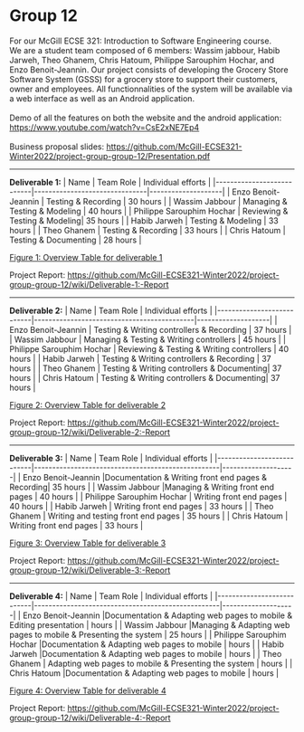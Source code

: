 # Group 12

For our McGill ECSE 321: Introduction to Software Engineering course. <br>
We are a student team composed of 6 members: Wassim jabbour, Habib Jarweh, Theo Ghanem, Chris Hatoum, Philippe Sarouphim Hochar, and Enzo Benoit-Jeannin. Our project consists of developing the Grocery Store Software System (GSSS) for a grocery store to support their customers, owner and employees. All functionnalities of the system will be available via a web interface as well as an Android application.
<br><br>
Demo of all the features on both the website and the android application: https://www.youtube.com/watch?v=CsE2xNE7Ep4
<br><br>
Business proposal slides: https://github.com/McGill-ECSE321-Winter2022/project-group-group-12/Presentation.pdf

  ***
**Deliverable 1:**
| Name                      |     Team Role                 | Individual efforts |
|---------------------------|-------------------------------|--------------------|
| Enzo Benoit-Jeannin       | Testing & Recording           |      30 hours      |
| Wassim Jabbour            | Managing & Testing & Modeling |      40 hours      |
| Philippe Sarouphim Hochar | Reviewing & Testing & Modeling|      35 hours      |
| Habib Jarweh              | Testing & Modeling            |      33 hours      |
| Theo Ghanem               | Testing & Recording           |      33 hours      |
| Chris Hatoum              | Testing & Documenting         |      28 hours      |
  
  <ins>Figure 1: Overview Table for deliverable 1</ins>
  
  Project Report: https://github.com/McGill-ECSE321-Winter2022/project-group-group-12/wiki/Deliverable-1:-Report

***
**Deliverable 2:**
| Name                      |               Team Role                    | Individual efforts |
|---------------------------|--------------------------------------------|--------------------|
| Enzo Benoit-Jeannin       | Testing & Writing controllers & Recording  |      37 hours      |
| Wassim Jabbour            | Managing & Testing & Writing controllers   |      45 hours      |
| Philippe Sarouphim Hochar | Reviewing & Testing & Writing controllers  |      40 hours      |
| Habib Jarweh              | Testing & Writing controllers & Recording  |      37 hours      |
| Theo Ghanem               | Testing & Writing controllers & Documenting|      37 hours      |
| Chris Hatoum              | Testing & Writing controllers & Documenting|      37 hours      |
  
  <ins>Figure 2: Overview Table for deliverable 2</ins>
  
   Project Report: https://github.com/McGill-ECSE321-Winter2022/project-group-group-12/wiki/Deliverable-2:-Report
   
   

***
**Deliverable 3:**
| Name                      |               Team Role                           | Individual efforts |
|---------------------------|---------------------------------------------------|--------------------|
| Enzo Benoit-Jeannin       |Documentation & Writing front end pages & Recording|   35    hours      |
| Wassim Jabbour            |Managing & Writing front end pages                 |   40    hours      |
| Philippe Sarouphim Hochar |  Writing front end pages                          |    40   hours      |
| Habib Jarweh              |  Writing front end pages                          |    33   hours      |
| Theo Ghanem               | Writing and testing front end pages               |    35   hours      |
| Chris Hatoum              |   Writing front end pages                         |    33   hours      |
  
  <ins>Figure 3: Overview Table for deliverable 3</ins>
  
   Project Report: https://github.com/McGill-ECSE321-Winter2022/project-group-group-12/wiki/Deliverable-3:-Report
 
 
 
***   
**Deliverable 4:**
| Name                      |               Team Role                           | Individual efforts |
|---------------------------|---------------------------------------------------|--------------------|
| Enzo Benoit-Jeannin       |Documentation & Adapting web pages to mobile & Editing presentation |         hours      |
| Wassim Jabbour            |Managing & Adapting web pages to mobile & Presenting the system          |     25    hours      |
| Philippe Sarouphim Hochar |Documentation & Adapting web pages to mobile                 |         hours      |
| Habib Jarweh              |Documentation & Adapting web pages to mobile                   |         hours      |
| Theo Ghanem               | Adapting web pages to mobile & Presenting the system              |         hours      |
| Chris Hatoum              |Documentation & Adapting web pages to mobile                         |         hours      |
  
  <ins>Figure 4: Overview Table for deliverable 4</ins> 
  
   Project Report: https://github.com/McGill-ECSE321-Winter2022/project-group-group-12/wiki/Deliverable-4:-Report
